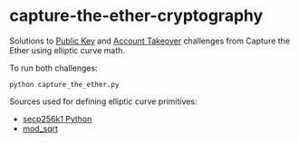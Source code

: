 # capture-the-ether-cryptography
Solutions to [Public Key](https://capturetheether.com/challenges/accounts/public-key/) and [Account Takeover](https://capturetheether.com/challenges/accounts/account-takeover/) challenges from Capture the Ether using elliptic curve math.

To run both challenges:
```
python capture_the_ether.py
```

Sources used for defining elliptic curve primitives:
* [secp256k1 Python](https://onyb.gitbook.io/secp256k1-python/)
* [mod_sqrt](https://gist.github.com/nakov/60d62bdf4067ea72b7832ce9f71ae079)



